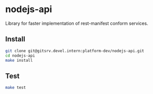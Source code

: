 nodejs-api
=============

Library for faster implementation of rest-manifest conform services.


## Install

```bash
git clone git@gitsrv.devel.intern:platform-dev/nodejs-api.git
cd nodejs-api
make install
```


## Test

```bash
make test
```

